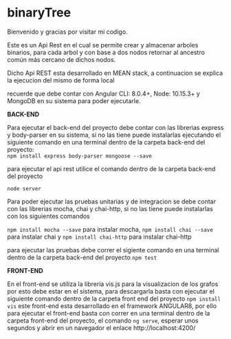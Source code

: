 # binaryTree
 
Bienvenido y gracias por visitar mi codigo. 

Este es un Api Rest en el cual se permite crear y almacenar arboles binarios, para cada arbol y con base a dos nodos 
retornar al ancestro común más cercano de dichos nodos. 

Dicho Api REST esta desarrollado en MEAN stack, a continuacion se explica la ejecucion del mismo de forma local

recuerde que debe contar con Angular CLI: 8.0.4+, Node: 10.15.3+ y MongoDB en su sistema para poder ejecutarle. 

 
 
**BACK-END**

Para ejecutar el back-end del proyecto debe contar con las librerias express y body-parser en su sistema, 
si no las tiene puede instalarlas ejecutando el siguiente comando en una terminal dentro de la carpeta back-end del proyecto:  
`npm install express body-parser mongoose --save`

para ejecutar el api rest utilice el comando  dentro de la carpeta back-end del proyecto

`node server` 


Para poder ejecutar las pruebas unitarias y de integracion se debe contar con las librerias mocha, chai y chai-http, 
si no las tiene puede instalarlas con los siguientes comandos
 
`npm install mocha --save` para instalar mocha,
`npm install chai --save` para instalar chai y
`npm install chai-http` para instalar chai-http

para ejecutar las pruebas debe correr el sigiente comando en una terminal dentro de la carpeta back-end del proyecto
`npm test`


**FRONT-END**

En el front-end se utiliza la libreria vis.js para la visualizacion de los grafos por esto debe estar en el sistema, 
para descargarla basta con ejecutar el siguiente comando dentro de la carpeta front end del proyecto
`npm install vis`
este front-end esta desarrollado en el framework ANGULAR8, por ello para ejecutar el front-end basta con correr  en una terminal dentro de la carpeta front-end del proyecto, el comando 
`ng serve`, esperar unos segundos y abrir en un navegador el enlace http://localhost:4200/

